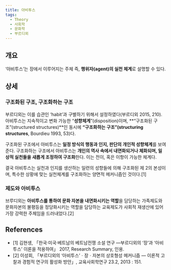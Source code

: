 ```yaml
---
title: 아비투스
tags:
  - Theory
  - 사회학
  - 문화학
  - 부르디외
---
```


## 개요
‘아비투스’는 장에서 이루어지는 주체 즉, **행위자(agent)의 실천 체계**로 설명할 수 있다.

## 상세
### 구조화된 구조, 구조화하는 구조
부르디외는 이를 습관인 ‘habit’과 구별하기 위해서 설정하였다(부르디외 2015, 210). 아비투스는 지속적이고 변화 가능한 “**성향체계**”(disposition)이며, **“구조화된 구조”(structured structures)**인 동시에 **“구조화하는 구조”(structuring structures**, Bourdieu 1993, 53)다.

구조화된 구조에서 아비투스는 **일정 방식의 행동과 인지, 판단의 개인적 성향체계**를 보여준다. 구조화하는 구조에서 아비투스는 **개인의 역사 속에서 내면화되거나 체화되며, 일상적 실천들을 새롭게 조정하여 구조화**한다. 이는 전이, 혹은 이항이 가능한 체계다.

결국 아비투스는 실천과 인지를 생산하는 일련의 성향들에 의해 구조화된 제 2의 본성이며, 특수한 상황에 맞는 실천체계를 구조화하는 양면적 메커니즘인 것이다.[1]

### 제도와 아비투스
브루디외는 **아비투스를 통하여 문화 자본을 내면화시키는 역할**을 담당하는 가족제도와 문화자본의 불평등을 정당화시키는 역할을 담당하는 교육제도가 사회적 재생산에 있어 가장 강력한 주체임을 드러내었다.[2]

## References
- [1] 김현생, 「한국·미국·베트남의 베트남전쟁 소설 연구 ―부르디외의 ‘장’과 ‘아비투스’ 이론을 적용하여」 2017, Research Summary, 인용.
- [2] 이성회, 「부르디외의 ‘아비투스’ㆍ장ㆍ자본의 상호형성 메커니즘 ― 이론적 고찰과 경험적 연구의 활성화 방안」, 교육사회학연구 23.2, 2013 : 151.